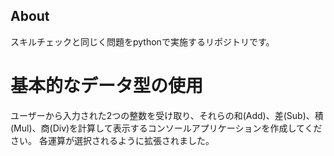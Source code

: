 ## About
スキルチェックと同じく問題をpythonで実施するリポジトリです。

# 基本的なデータ型の使用
ユーザーから入力された2つの整数を受け取り、それらの和(Add)、差(Sub)、積(Mul)、商(Div)を計算して表示するコンソールアプリケーションを作成してください。
各運算が選択されるように拡張されました。
  

